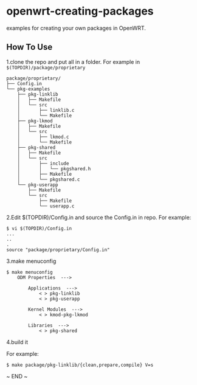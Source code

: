 # openwrt-creating-packages
examples for creating your own packages in OpenWRT.


## How To Use


1.clone the repo and put all in a folder. For example in `$(TOPDIR)/package/proprietary`


	package/proprietary/
	├── Config.in
	└── pkg-examples
	    ├── pkg-linklib
	    │   ├── Makefile
	    │   └── src
	    │       ├── linklib.c
	    │       └── Makefile
	    ├── pkg-lkmod
	    │   ├── Makefile
	    │   └── src
	    │       ├── lkmod.c
	    │       └── Makefile
	    ├── pkg-shared
	    │   ├── Makefile
	    │   └── src
	    │       ├── include
	    │       │   └── pkgshared.h
	    │       ├── Makefile
	    │       └── pkgshared.c
	    └── pkg-userapp
	        ├── Makefile
	        └── src
	            ├── Makefile
	            └── userapp.c

2.Edit $(TOPDIR)/Config.in and source the Config.in in repo. For example:


	$ vi $(TOPDIR)/Config.in
	...
	..
	.
	source "package/proprietary/Config.in"


3.make menuconfig


	$ make menuconfig
		ODM Properties  --->

			Applications  --->
				< > pkg-linklib
				< > pkg-userapp

			Kernel Modules  --->
				< > kmod-pkg-lkmod

			Libraries  --->
				< > pkg-shared


4.build it

For example:

	$ make package/pkg-linklib/{clean,prepare,compile} V=s


~ END ~